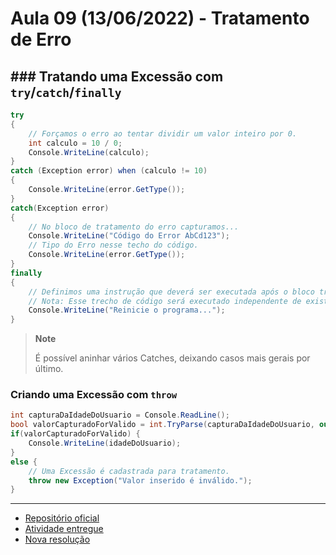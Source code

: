 # Aula 09 (13/06/2022) - Tratamento de Erro

## ### Tratando uma Excessão com `try`/`catch`/`finally`

```cs
try
{
    // Forçamos o erro ao tentar dividir um valor inteiro por 0.
    int calculo = 10 / 0;
    Console.WriteLine(calculo);
}
catch (Exception error) when (calculo != 10)
{
    Console.WriteLine(error.GetType());
}
catch(Exception error)
{
    // No bloco de tratamento do erro capturamos...
    Console.WriteLine("Código do Error AbCd123");
    // Tipo do Erro nesse techo do código.
    Console.WriteLine(error.GetType());
}
finally
{
    // Definimos uma instrução que deverá ser executada após o bloco try/catch.
    // Nota: Esse trecho de código será executado independente de existir uma excessão ou não.
    Console.WriteLine("Reinicie o programa...");
}
```

> **Note**
>
> É possível aninhar vários Catches, deixando casos mais gerais por último.

### Criando uma Excessão com `throw`

```cs
int capturaDaIdadeDoUsuario = Console.ReadLine();
bool valorCapturadoForValido = int.TryParse(capturaDaIdadeDoUsuario, out idadeDoUsuario);
if(valorCapturadoForValido) {
    Console.WriteLine(idadeDoUsuario);
}
else {
    // Uma Excessão é cadastrada para tratamento.
    throw new Exception("Valor inserido é inválido.");
}
```

---

- [Repositório oficial](https://github.com/wssantanna/mercado-eletr-nico-0522cdmencn01bred/blob/main/09/README.md)
- [Atividade entregue](https://github.com/lanyarag/calculadora)
- [Nova resolução](./Atividade09/Resolucao_Atividade09/Program.cs)
